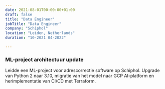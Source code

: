 ```yaml
---
date: 2021-08-01T00:00:00+01:00
draft: false
title: "Data Engineer"
jobTitle: "Data Engineer"
company: "Schiphol"
location: "Leiden, Netherlands"
duration: "10-2021 04-2022"

---
```

### ML-project architectuur update

Leidde een ML-project voor adrescorrectie software op Schiphol.
Upgrade van Python 2 naar 3.10, migratie van het model naar GCP AI-platform en herimplementatie van CI/CD met Terraform.
